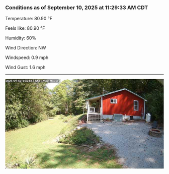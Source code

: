 ### Conditions as of September 10, 2025 at 11:29:33 AM CDT 

Temperature: 80.90 &deg;F

Feels like: 80.90 &deg;F

Humidity: 60%

Wind Direction: NW

Windspeed: 0.9 mph

Wind Gust: 1.6 mph

---

<img src="./images/latest.jpeg"/>

